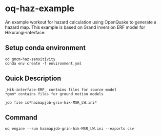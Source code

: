 # oq-haz-example
An example workout for hazard calculation using OpenQuake to generate a hazard map. This example is based on Grand Inversion ERF model for Hikurangi-interface. 

## Setup conda environment

```
cd gmcm-haz-sensitivity
conda env create -f environment.yml
```

## Quick Description

```
_Hik-interface-ERF_ contains files for source model
*gmm* contains files for ground motion models

job file is*hazmapjob-grin-hik-MSR_LW.ini*
```

## Command  
```
oq engine --run hazmapjob-grin-hik-MSR_LW.ini --exports csv
```

